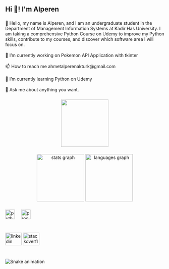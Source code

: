 <h2 align="left">Hi 👋! I'm Alperen</h2>

###

<p align="left">👨 Hello, my name is Alperen, and I am an undergraduate student in the Department of Management Information Systems at Kadir Has University. I am taking a comprehensive Python Course on Udemy to improve my Python skills, contribute to my courses, and discover which software area I will focus on.<br><br>🔭 I’m currently working on Pokemon API Application with tkinter<br><br>📫 How to reach me ahmetalperenakturk@gmail.com<br><br>🌱 I’m currently learning Python on Udemy<br><br>💬 Ask me about anything you want.</p>

###

<div align="center">
  <img height="150" src="https://i.giphy.com/media/v1.Y2lkPTc5MGI3NjExaGVpOGdneXc2OHRnMTFtbHlsa2g1NWJ6MmZ2aGl0ZjV4NHlqaDFvdiZlcD12MV9pbnRlcm5hbF9naWZfYnlfaWQmY3Q9Zw/bGgsc5mWoryfgKBx1u/giphy.gif"  />
</div>

###

<div align="center">
  <img src="https://github-readme-stats.vercel.app/api?username=alperenakturk&hide_title=false&hide_rank=false&show_icons=true&include_all_commits=true&count_private=true&disable_animations=false&theme=dracula&locale=en&hide_border=false" height="150" alt="stats graph"  />
  <img src="https://github-readme-stats.vercel.app/api/top-langs?username=alperenakturk&locale=en&hide_title=false&layout=compact&card_width=320&langs_count=5&theme=dracula&hide_border=false" height="150" alt="languages graph"  />
</div>

###

<div align="left">
  <img src="https://cdn.jsdelivr.net/gh/devicons/devicon/icons/python/python-original.svg" height="30" alt="python logo"  />
  <img width="12" />
  <img src="https://cdn.jsdelivr.net/gh/devicons/devicon/icons/processing/processing-original.svg" height="30" alt="processing logo"  />
</div>

###

<br clear="both">

<div align="left">
  <img src="https://raw.githubusercontent.com/maurodesouza/profile-readme-generator/master/src/assets/icons/social/linkedin/default.svg" width="52" height="40" alt="linkedin logo"  />
  <img src="https://raw.githubusercontent.com/maurodesouza/profile-readme-generator/master/src/assets/icons/social/stackoverflow/default.svg" width="52" height="40" alt="stackoverflow logo"  />
</div>

###

<br clear="both">

<img src="https://raw.githubusercontent.com/alperenakturk/alperenakturk/output/snake.svg" alt="Snake animation" />

###
